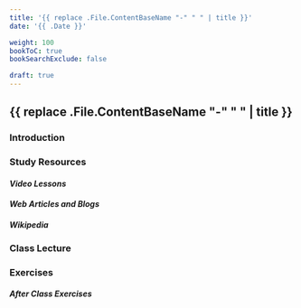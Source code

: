 ```yaml
---
title: '{{ replace .File.ContentBaseName "-" " " | title }}'
date: '{{ .Date }}'

weight: 100
bookToC: true
bookSearchExclude: false

draft: true
---
```


## {{ replace .File.ContentBaseName "-" " " | title }}

### Introduction

### Study Resources

#### *Video Lessons*

#### *Web Articles and Blogs*

#### *Wikipedia*

### Class Lecture

### Exercises

#### *After Class Exercises*